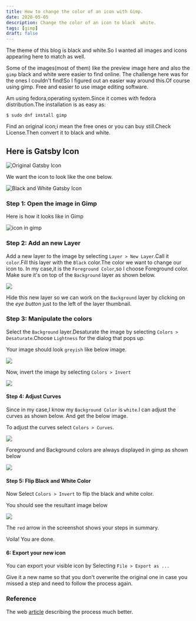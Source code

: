 ```yaml
---
title: How to change the color of an icon with Gimp.
date: 2020-05-05
description: Change the color of an icon to black  white.
tags: [gimp]
draft: false
---
```


The theme of this blog is black and white.So I wanted all images and icons appearing here to match as well.

Some of the images(most of them) like the preview image here and also the `gimp` black and white were easier to find online.
The challenge here was for the ones I couldn't find!So I figured out an easier way around this.Of course using gimp.
Free and easier to use image editing software.

Am using fedora,operating system.Since it comes with fedora distribution.The installation is as easy as:

```
$ sudo dnf install gimp
```
Find an original icon;i mean the free ones or you can buy still.Check License.Then convert it to black and white.

## Here is Gatsby Icon
![Original Gatsby Icon](./original-gatsby-icon.png)

We want the icon to look like the one below.

![Black and White Gatsby Icon](./gatsby-icon-black.png)

### Step 1: Open the image in Gimp
Here is how it looks like in Gimp

![icon in gimp](./gimp-img-1.png)

### Step 2: Add an new Layer 
Add a new layer to the image by selecting `Layer > New Layer`.Call it `color`.Fill this layer with the `Black` color.The color we want to change our icon to.
In my case,it is the `Foreground Color`,so I choose Foreground color.
Make sure it's on top of the `Background` layer
as shown below.

![](./gimp-img-2.png)

Hide this new layer so we can work on the `Background` layer by clicking on the *eye button* just to the left of the layer thumbnail.

### Step 3: Manipulate the colors

Select the `Background` layer.Desaturate the image by selecting `Colors > Desaturate`.Choose `Lightness` for the dialog that pops up.

Your image should look `greyish` like below image.

![](./gimp-img-3.png)

Now, invert the image by selecting `Colors > Invert`

![](./gimp-img-4.png)

#### Step 4: Adjust Curves

Since in my case,I know my  `Background Color` is `white`.I can adjust the curves as shown below.
And get the below image.

To adjust the curves select `Colors > Curves`.

![](./gimp-img-5.png)

Foreground and Background colors are always displayed in gimp as shown below

![](./gimp-img-6.png)

#### Step 5: Flip Black and White Color

Now Select `Colors > Invert` to flip the black and white color.

You should see the resultant image below

![ ](./gimp-img-7.png)

The `red` arrow in the screenshot shows your steps in summary.

Voila! You are done.

#### 6: Export your new icon

You can export your visible icon by Selecting `File > Export as ...`

Give it a new name so that you don't overwrite the original one in case you missed a step and need to follow the process again.

### Reference

The web [article](http://www.benramey.com/2012/03/15/change-the-color-of-an-icon-with-gimp/) describing the process much better.
